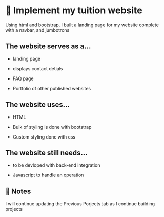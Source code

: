 # 📖 Implement my tuition website

Using html and bootstrap, I built a landing page for my website complete with a navbar, and jumbotrons

## The website serves as a...

* landing page

* displays contact detials

* FAQ page

* Portfolio of other published websites

## The website uses...

* HTML

* Bulk of styling is done with bootstrap

* Custom styling done with css

## The website still needs...

* to be devloped with back-end integration

* Javascript to handle an operation


## 📝 Notes

I will continue updating the Previous Porjects tab as I continue building projects